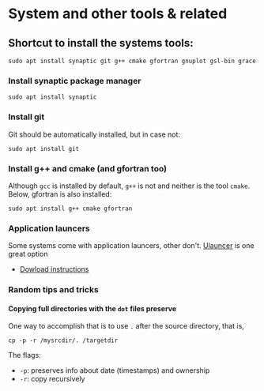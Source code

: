 # System and other tools & related

## Shortcut to install the systems tools:
```
sudo apt install synaptic git g++ cmake gfortran gnuplot gsl-bin grace
```

### Install synaptic package manager
```
sudo apt install synaptic
```

### Install git
Git should be automatically installed, but in case not:
```
sudo apt install git
``` 

### Install g++ and cmake (and gfortran too)

Although `gcc` is installed by default, `g++` is not and neither is the tool `cmake`. Below, gfortran is also installed:

```
sudo apt install g++ cmake gfortran
```

### Application launcers
Some systems come with application launcers, other don't. [Ulauncer](https://ulauncher.io/) is one great option
- [Dowload instructions](https://ulauncher.io/#Download) 

### Random tips and tricks

#### Copying full directories with the `dot` files preserve

One way to accomplish that is to use `.` after the source directory, that is,
```
cp -p -r /mysrcdir/. /targetdir
```
The flags:
 - `-p`: preserves info about date (timestamps) and ownership
 - `-r`: copy recursively
